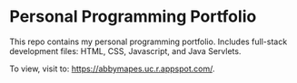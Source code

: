 # Personal Programming Portfolio

This repo contains my personal programming portfolio. Includes full-stack development files: HTML, CSS, 
Javascript, and Java Servlets. 

To view, visit to:
https://abbymapes.uc.r.appspot.com/. 


